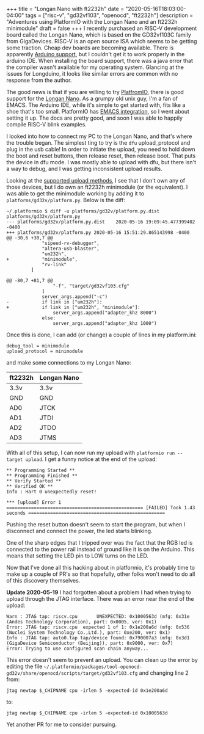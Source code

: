 +++
title = "Longan Nano with ft2232h"
date = "2020-05-16T18:03:00-04:00"
tags = ["risc-v", "gd32vf103", "openocd", "ft2232h"]
description = "Adventures using PlatformIO with the Longan Nano and an ft2232h minimodule"
draft = false
+++
I recently purchased an RISC-V development board called the Longan Nano, which is based on the GD32vf103C family from GigaDevices. RISC-V is an open source ISA which seems to be getting some traction. Cheap dev boards are becoming available. There is apparently [Arduino support](https://github.com/sipeed/Longduino), but I couldn't get it to work properly in the arduino IDE. When installing the board support, there was a java error that the compiler wasn't available for my operating system. Glancing at the issues for Longduino, it looks like similar errors are common with no response from the author.

The good news is that if you are willing to try [PlatfromIO](https://platformio.org/), there is good support for the [Longan Nano](https://docs.platformio.org/en/latest/boards/gd32v/sipeed-longan-nano.html). As a grumpy old unix guy, I'm a fan of EMACS. The Arduino IDE, while it's simple to get started with, fits like a shoe that's too small. PlatformIO has [EMACS integration](https://docs.platformio.org/en/latest/integration/ide/emacs.html), so I went about setting it up. The docs are pretty good, and soon I was able to happily compile RISC-V blink examples.

I looked into how to connect my PC to the Longan Nano, and that's where the trouble began. The simplest ting to try is the `dfu` upload_protocol and plug in the usb cable! In order to initiate the upload, you need to hold down the boot and reset buttons, then release reset, then release boot. That puts the device in dfu mode. I was mostly able to upload with dfu, but there isn't a way to debug, and I was getting inconsistent upload results.

Looking at the [supported upload methods](https://docs.platformio.org/en/latest/boards/gd32v/sipeed-longan-nano.html#uploading), I see that I don't own any of those devices, but I do own an ft2232h minimodule (or the equivalent). I was able to get the minimodule working by adding it to `platforms/gd32v/platform.py`. Below is the diff:

```
~/.platformio $ diff -u platforms/gd32v/platform.py.dist platforms/gd32v/platform.py
--- platforms/gd32v/platform.py.dist	2020-05-16 19:09:45.477399402 -0400
+++ platforms/gd32v/platform.py	2020-05-16 15:51:29.865143998 -0400
@@ -30,6 +30,7 @@
             "sipeed-rv-debugger",
             "altera-usb-blaster",
             "um232h",
+            "minimodule",
             "rv-link"
         ]
 
@@ -80,7 +81,7 @@
                 "-f", "target/gd32vf103.cfg"
             ]
             server_args.append("-c")
-            if link in ["um232h"]:
+            if link in ["um232h", "minimodule"]:
                 server_args.append("adapter_khz 8000")
             else:
                 server_args.append("adapter_khz 1000")
```
Once this is done, I can add (or change) a couple of lines in my platform.ini:
```
debug_tool = minimodule
upload_protocol = minimodule
```
and make some connections to my Longan Nano:

|ft2232h |Longan Nano|
|-----------|-----------|
|3.3v|3.3v|
|GND|GND|
|AD0|JTCK|
|AD1|JTDI|
|AD2|JTDO|
|AD3|JTMS|

With all of this setup, I can now run my upload with `platformio run --target upload`. I get a funny notice at the end of the upload:
```
** Programming Started **
** Programming Finished **
** Verify Started **
** Verified OK **
Info : Hart 0 unexpectedly reset!

*** [upload] Error 1
================================================== [FAILED] Took 1.43 seconds ==================================================
```
Pushing the reset button doesn't seem to start the program, but when I disconnect and connect the power, the led starts blinking.

One of the sharp edges that I tripped over was the fact that the RGB led is connected to the power rail instead of ground like it is on the Arduino. This means that setting the LED pin to LOW turns on the LED.

Now that I've done all this hacking about in platformio, it's probably time to make up a couple of PR's so that hopefully, other folks won't need to do all of this discovery themselves.

**Update 2020-05-19**
I had forgotten about a problem I had when trying to upload through the JTAG interface. There was an error near the end of the upload:
```Info : JTAG tap: riscv.cpu tap/device found: 0x1000563d (mfg: 0x31e (Andes Technology Corporation), part: 0x0005, ver: 0x1)
Warn : JTAG tap: riscv.cpu       UNEXPECTED: 0x1000563d (mfg: 0x31e (Andes Technology Corporation), part: 0x0005, ver: 0x1)
Error: JTAG tap: riscv.cpu  expected 1 of 1: 0x1e200a6d (mfg: 0x536 (Nuclei System Technology Co.,Ltd.), part: 0xe200, ver: 0x1)
Info : JTAG tap: auto0.tap tap/device found: 0x790007a3 (mfg: 0x3d1 (GigaDevice Semiconductor (Beijing)), part: 0x9000, ver: 0x7)
Error: Trying to use configured scan chain anyway...
```
This error doesn't seem to prevent an upload. You can clean up the error by editing the file `~/.platformio/packages/tool-openocd-gd32v/share/openocd/scripts/target/gd32vf103.cfg`
and changing line 2 from:

`jtag newtap $_CHIPNAME cpu -irlen 5 -expected-id 0x1e200a6d`

to:

`jtag newtap $_CHIPNAME cpu -irlen 5 -expected-id 0x1000563d`

Yet another PR for me to consider pursuing.